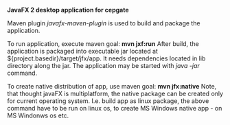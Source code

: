 **JavaFX 2 desktop application for cepgate**

Maven plugin _javafx-maven-plugin_ is used to build and package the application.

To run application, execute maven goal:
**mvn jxf:run**
After build, the application is packaged into executable jar located at ${project.basedir}/target/jfx/app. It needs dependencies located in lib directory along the jar. The application may be started with _java -jar_ command.

To create native distribution of app, use maven goal:
**mvn jfx:native**
Note, that thought javaFX is multiplatform, the native package can be created only for current operating system. I.e. build app as linux package, the above command have to be run on linux os, to create MS Windows native app - on MS Windonws os etc. 
